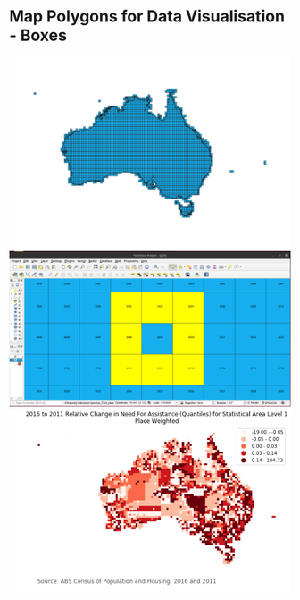 # Map Polygons for Data Visualisation - Boxes
![alt text](https://raw.githubusercontent.com/gisisfun/map_polygons/master/images/polygons_box_output.png)
![alt text](https://raw.githubusercontent.com/gisisfun/map_polygons/master/images/neighbours_box.png)
![alt text](https://raw.githubusercontent.com/gisisfun/map_polygons/master/images/box_57km_rel_need_for_assistance_by_place_weight.png)
